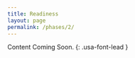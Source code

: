 ```yaml
---
title: Readiness
layout: page
permalink: /phases/2/
---
```


Content Coming Soon.
{: .usa-font-lead }